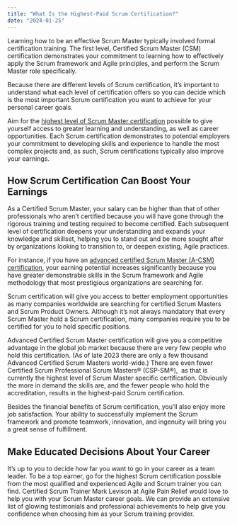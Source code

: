 ```yaml
---
title: "What Is the Highest-Paid Scrum Certification?"
date: "2024-01-25"
---
```


Learning how to be an effective Scrum Master typically involved formal certification training. The first level, Certified Scrum Master (CSM) certification demonstrates your commitment to learning how to effectively apply the Scrum framework and Agile principles, and perform the Scrum Master role specifically.

Because there are different levels of Scrum certification, it’s important to understand what each level of certification offers so you can decide which is the most important Scrum certification you want to achieve for your personal career goals.

Aim for the [highest level of Scrum Master certification](/what-is-the-highest-level-of-scrum-master-certification) possible to give yourself access to greater learning and understanding, as well as career opportunities. Each Scrum certification demonstrates to potential employers your commitment to developing skills and experience to handle the most complex projects and, as such, Scrum certifications typically also improve your earnings.

## How Scrum Certification Can Boost Your Earnings

As a Certified Scrum Master, your salary can be higher than that of other professionals who aren’t certified because you will have gone through the rigorous training and testing required to become certified. Each subsequent level of certification deepens your understanding and expands your knowledge and skillset, helping you to stand out and be more sought after by organizations looking to transition to, or deepen existing, Agile practices.

For instance, if you have an [advanced certified Scrum Master (A-CSM) certification](/advanced-certified-scrummaster-acsm-training), your earning potential increases significantly because you have greater demonstrable skills in the Scrum framework and Agile methodology that most prestigious organizations are searching for.

Scrum certification will give you access to better employment opportunities as many companies worldwide are searching for certified Scrum Masters and Scrum Product Owners. Although it’s not always mandatory that every Scrum Master hold a Scrum certification, many companies require you to be certified for you to hold specific positions.

Advanced Certified Scrum Master certification will give you a competitive advantage in the global job market because there are very few people who hold this certification. (As of late 2023 there are only a few thousand Advanced Certified Scrum Masters world-wide.) There are even fewer Certified Scrum Professional Scrum Masters® (CSP-SM®),  as that is currently the highest level of Scrum Master specific certification. Obviously the more in demand the skills are, and the fewer people who hold the accreditation, results in the highest-paid Scrum certification.

Besides the financial benefits of Scrum certification, you’ll also enjoy more job satisfaction. Your ability to successfully implement the Scrum framework and promote teamwork, innovation, and ingenuity will bring you a great sense of fulfillment.

## Make Educated Decisions About Your Career

It’s up to you to decide how far you want to go in your career as a team leader. To be a top earner, go for the highest Scrum certification possible from the most qualified and experienced Agile and Scrum trainer you can find. Certified Scrum Trainer Mark Levison at Agile Pain Relief would love to help you with your Scrum Master career goals. We can provide an extensive list of glowing testimonials and professional achievements to help give you confidence when choosing him as your Scrum training provider.
